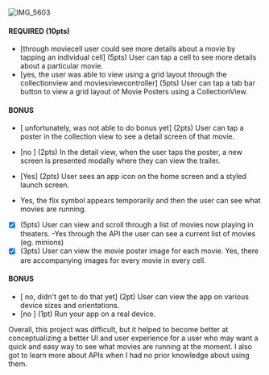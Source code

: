 ![IMG_5603](https://user-images.githubusercontent.com/96831510/189509951-0a15cc6a-e618-4bd1-8df9-99e9991b2b4c.gif)
#### REQUIRED (10pts)
- [through moviecell user could see more details about a movie by tapping an individual cell] (5pts) User can tap a cell to see more details about a particular movie.
- [yes, the user was able to view using a grid layout through the collectionview and moviesviewcontroller] (5pts) User can tap a tab bar button to view a grid layout of Movie Posters using a CollectionView.

#### BONUS
- [ unfortunately, was not able to do bonus yet] (2pts) User can tap a poster in the collection view to see a detail screen of that movie.
- [no ] (2pts) In the detail view, when the user taps the poster, a new screen is presented modally where they can view the trailer.

- [Yes] (2pts) User sees an app icon on the home screen and a styled launch screen.
- Yes, the flix symbol appears temporarily and then the user can see what movies are running.
- [x] (5pts) User can view and scroll through a list of movies now playing in theaters.
-Yes through the API the user can see a current list of movies (eg. minions)
- [x] (3pts) User can view the movie poster image for each movie.
Yes, there are accompanying images for every movie in every cell.

#### BONUS
- [ no, didn't get to do that yet] (2pt) User can view the app on various device sizes and orientations.
- [no ] (1pt) Run your app on a real device.


Overall, this project was difficult, but it helped to become better at conceptualizing a better UI and user experience for a user who may want a quick and easy way to see what movies are running at the moment. I also got to learn more about APIs when I had no prior knowledge about using them.
